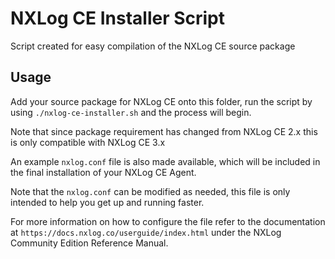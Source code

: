 # NXLog CE Installer Script
Script created for easy compilation of the NXLog CE source package

## Usage
Add your source package for NXLog CE onto this folder, run the
script by using `./nxlog-ce-installer.sh` and the process will
begin.

Note that since package requirement has changed from NXLog CE 2.x
this is only compatible with NXLog CE 3.x

An example `nxlog.conf` file is also made available, which
will be included in the final installation of your NXLog CE Agent.

Note that the `nxlog.conf` can be modified as needed, this
file is only intended to help you get up and running faster.

For more information on how to configure the file refer to the
documentation at `https://docs.nxlog.co/userguide/index.html`
under the NXLog Community Edition Reference Manual.
